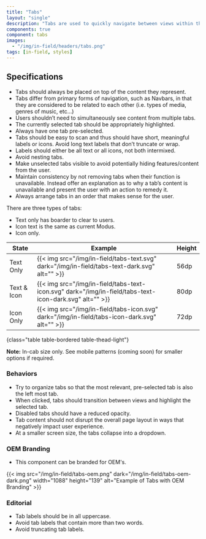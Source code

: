 ```yaml
---
title: "Tabs"
layout: "single"
description: "Tabs are used to quickly navigate between views within the same context."
components: true
component: tabs
images:
  - "/img/in-field/headers/tabs.png"
tags: [in-field, styles]
---
```


## Specifications

- Tabs should always be placed on top of the content they represent.
- Tabs differ from primary forms of navigation, such as Navbars, in that they are considered to be related to each other (i.e. types of media, genres of music, etc…)
- Users shouldn’t need to simultaneously see content from multiple tabs.
- The currently selected tab should be appropriately highlighted.
- Always have one tab pre-selected.
- Tabs should be easy to scan and thus should have short, meaningful labels or icons. Avoid long text labels that don’t truncate or wrap.
- Labels should either be all text or all icons, not both intermixed.
- Avoid nesting tabs.
- Make unselected tabs visible to avoid potentially hiding features/content from the user.
- Maintain consistency by not removing tabs when their function is unavailable. Instead offer an explanation as to why a tab’s content is unavailable and present the user with an action to remedy it.
- Always arrange tabs in an order that makes sense for the user.

There are three types of tabs:

- Text only has boarder to clear to users.
- Icon text is the same as current Modus.
- Icon only.

<!-- prettier-ignore-start -->
| State       | Example                                                                                                | Height |
| ----------- | ------------------------------------------------------------------------------------------------------ | ------ |
| Text Only   | {{< img src="/img/in-field/tabs-text.svg" dark="/img/in-field/tabs-text-dark.svg" alt="" >}}           | 56dp   |
| Text & Icon | {{< img src="/img/in-field/tabs-text-icon.svg" dark="/img/in-field/tabs-text-icon-dark.svg" alt="" >}} | 80dp   |
| Icon Only   | {{< img src="/img/in-field/tabs-icon.svg" dark="/img/in-field/tabs-icon-dark.svg" alt="" >}}           | 72dp   |
{class="table table-bordered table-thead-light"}
<!-- prettier-ignore-end -->

**Note:** In-cab size only. See mobile patterns (coming soon) for smaller options if required.

### Behaviors

- Try to organize tabs so that the most relevant, pre-selected tab is also the left most tab.
- When clicked, tabs should transition between views and highlight the selected tab.
- Disabled tabs should have a reduced opacity.
- Tab content should not disrupt the overall page layout in ways that negatively impact user experience.
- At a smaller screen size, the tabs collapse into a dropdown.

### OEM Branding

- This component can be branded for OEM's.

{{< img src="/img/in-field/tabs-oem.png" dark="/img/in-field/tabs-oem-dark.png" width="1088" height="139" alt="Example of Tabs with OEM Branding" >}}

### Editorial

- Tab labels should be in all uppercase.
- Avoid tab labels that contain more than two words.
- Avoid truncating tab labels.
